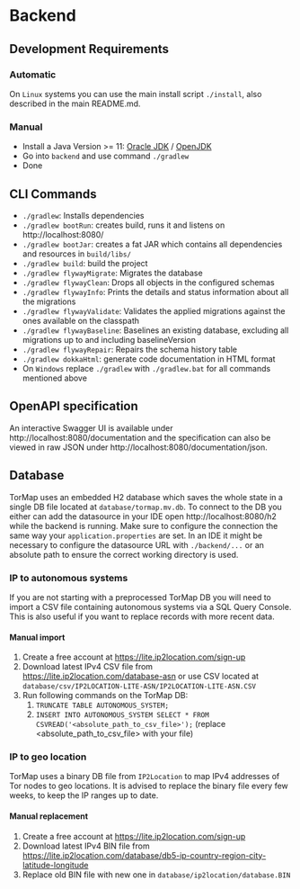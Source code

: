 # Backend

## Development Requirements

### Automatic

On `Linux` systems you can use the main install script `./install`, also described in the main README.md.

### Manual

- Install a Java Version >= 11: [Oracle JDK](https://www.oracle.com/java/technologies/javase-downloads.html)
  / [OpenJDK](https://openjdk.java.net/install/index.html)
- Go into `backend` and use command `./gradlew`
- Done

## CLI Commands

- `./gradlew`: Installs dependencies
- `./gradlew bootRun`: creates build, runs it and listens on http://localhost:8080/
- `./gradlew bootJar`: creates a fat JAR which contains all dependencies and resources in `build/libs/`
- `./gradlew build`: build the project
- `./gradlew flywayMigrate`: Migrates the database
- `./gradlew flywayClean`: Drops all objects in the configured schemas
- `./gradlew flywayInfo`: Prints the details and status information about all the migrations
- `./gradlew flywayValidate`: Validates the applied migrations against the ones available on the classpath
- `./gradlew flywayBaseline`: Baselines an existing database, excluding all migrations up to and including baselineVersion
- `./gradlew flywayRepair`: Repairs the schema history table
- `./gradlew dokkaHtml`: generate code documentation in HTML format
- On `Windows` replace `./gradlew` with `./gradlew.bat` for all commands mentioned above

## OpenAPI specification
An interactive Swagger UI is available under http://localhost:8080/documentation and the specification can also be viewed in raw JSON under http://localhost:8080/documentation/json.

## Database
TorMap uses an embedded H2 database which saves the whole state in a single DB file located at `database/tormap.mv.db`. To connect to the DB you either can add the datasource in your IDE open http://localhost:8080/h2 while the backend is running. Make sure to configure the connection the same way your `application.properties` are set. In an IDE it might be necessary to configure the datasource URL with `./backend/...` or an absolute path to ensure the correct working directory is used.

### IP to autonomous systems
If you are not starting with a preprocessed TorMap DB you will need to import a CSV file containing autonomous systems via a SQL Query Console. This is also useful if you want to replace records with more recent data.

#### Manual import
1. Create a free account at https://lite.ip2location.com/sign-up
2. Download latest IPv4 CSV file from https://lite.ip2location.com/database-asn or use CSV located at `database/csv/IP2LOCATION-LITE-ASN/IP2LOCATION-LITE-ASN.CSV`
4. Run following commands on the TorMap DB:
   1. `TRUNCATE TABLE AUTONOMOUS_SYSTEM;`
   2. `INSERT INTO AUTONOMOUS_SYSTEM SELECT * FROM CSVREAD('<absolute_path_to_csv_file>');` (replace <absolute_path_to_csv_file> with your file)

### IP to geo location

TorMap uses a binary DB file from `IP2Location` to map IPv4 addresses of Tor nodes to geo locations. It is advised to replace the binary file every few weeks, to keep the IP ranges up to date.

#### Manual replacement
1. Create a free account at https://lite.ip2location.com/sign-up
2. Download latest IPv4 BIN file from https://lite.ip2location.com/database/db5-ip-country-region-city-latitude-longitude
3. Replace old BIN file with new one in `database/ip2location/database.BIN`

